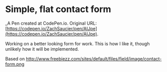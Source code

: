 # Simple, flat contact form
 _A Pen created at CodePen.io. Original URL: [https://codepen.io/ZachSaucier/pen/AIJpe](https://codepen.io/ZachSaucier/pen/AIJpe).

 Working on a better looking form for work. This is how I like it, though unlikely how it will be implemented.

Based on http://www.freebiezz.com/sites/default/files/field/image/contact-form.png